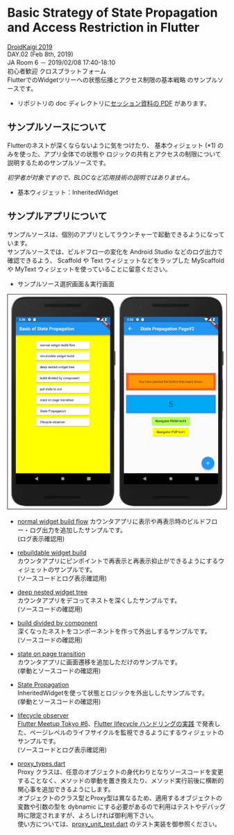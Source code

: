 # Basic Strategy of State Propagation and Access Restriction in Flutter

[DroidKaigi 2019](https://droidkaigi.jp/2019/timetable/70887)  
DAY.02 (Feb 8th, 2019)  
JA Room 6 － 2019/02/08 17:40-18:10  
初心者歓迎 クロスプラットフォーム  
FlutterでのWidgetツリーへの状態伝播とアクセス制限の基本戦略 のサンプルソースです。

- リポジトリの doc ディレクトリに[セッション資料の PDF](doc/basic_strategy_of_state_propagation_in_Flutter.pdf) があります。


## サンプルソースについて

Flutterのネストが深くならないように気をつけたり、
基本ウィジェット (*1) のみを使った、アプリ全体での状態や
ロジックの共有とアクセスの制限について説明するためのサンプルソースです。

_初学者が対象ですので、BLOCなど応用技術の説明ではありません。_
- 基本ウィジェット：InheritedWidget

## サンプルアプリについて

サンプルソースは、個別のアプリとしてラウンチャーで起動できるようになっています。  
サンプルソースでは、ビルドフローの変化を Android Studio などのログ出力で確認できるよう、
Scaffold や Text ウィジェットなどをラップした MyScaffold や MyText ウィジェットを使っていることに留意ください。

- サンプルソース選択画面＆実行画面  
<img src="doc/sample_app_image.png" width="600px" border="1" />

- [normal widget build flow](https://github.com/cch-robo/basic_strategy_of_state_propagation_in_Flutter/blob/master/lib/src/normal_widget_build_flow.dart)
カウンタアプリに表示や再表示時のビルドフロー・ログ出力を追加したサンプルです。  
(ログ表示確認用)

- [rebuildable widget build](https://github.com/cch-robo/basic_strategy_of_state_propagation_in_Flutter/blob/master/lib/src/rebuildable_widget_build.dart)  
カウンタアプリにピンポイントで再表示と再表示抑止ができるようにするウィジェットのサンプルです。  
(ソースコードとログ表示確認用)

- [deep nested widget tree](https://github.com/cch-robo/basic_strategy_of_state_propagation_in_Flutter/blob/master/lib/src/deep_nested_widget_tree.dart)  
カウンタアプリをデコってネストを深くしたサンプルです。  
(ソースコードの確認用)

- [build divided by component](https://github.com/cch-robo/basic_strategy_of_state_propagation_in_Flutter/blob/master/lib/src/build_divided_by_component.dart)  
深くなったネストをコンポーネントを作って外出しするサンプルです。  
(ソースコードの確認用)

- [state on page transition](https://github.com/cch-robo/basic_strategy_of_state_propagation_in_Flutter/blob/master/lib/src/state_on_page_transition.dart)  
カウンタアプリに画面遷移を追加しただけのサンプルです。  
(挙動とソースコードの確認用)

- [State Propagation](https://github.com/cch-robo/basic_strategy_of_state_propagation_in_Flutter/blob/master/lib/src/strategy_of_state_propagation.dart)  
InheritedWidgetを使って状態とロジックを外出ししたサンプルです。  
(挙動とソースコードの確認用)

- [lifecycle observer](https://github.com/cch-robo/basic_strategy_of_state_propagation_in_Flutter/blob/master/lib/src/lifecycle_observer.dart)  
[Flutter Meetup Tokyo #6](https://flutter-jp.connpass.com/event/105834/)、[Flutter lifecycle ハンドリングの実践](https://docs.google.com/presentation/d/1grxIVw8WmE1LmFKo9Bx8QHuDjJKSL2BBFfvzKwiUuqk/edit) で発表した、ページレベルのライフサイクルを監視できるようにするウィジェットのサンプルです。  
(ソースコードとログ表示確認用)

- [proxy_types.dart](https://github.com/cch-robo/basic_strategy_of_state_propagation_in_Flutter/blob/master/lib/src/base/proxy_types.dart)  
Proxy クラスは、任意のオブジェクトの身代わりとなりソースコードを変更することなく、メソッドの挙動を置き換えたり、メソッド実行前後に横断的関心事を追加できるようにします。  
オブジェクトのクラス型とProxy型は異なるため、適用するオブジェクトの変数や引数の型を dybnamic にする必要があるので利用はテストやデバッグ時に限定されますが、よろしければ御利用下さい。  
使い方については、[proxy_unit_test.dart](https://github.com/cch-robo/basic_strategy_of_state_propagation_in_Flutter/blob/master/test/proxy_unit_test.dart) のテスト実装を御参照ください。


